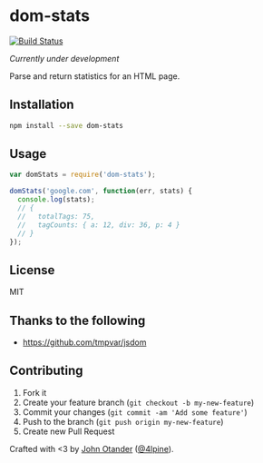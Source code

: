 # dom-stats

[![Build Status](https://secure.travis-ci.org/johnotander/dom-stats.png?branch=master)](https://travis-ci.org/johnotander/dom-stats)

_Currently under development_

Parse and return statistics for an HTML page.

## Installation

```bash
npm install --save dom-stats
```

## Usage

```javascript
var domStats = require('dom-stats');

domStats('google.com', function(err, stats) {
  console.log(stats);
  // {
  //   totalTags: 75,
  //   tagCounts: { a: 12, div: 36, p: 4 }
  // }
});
```

## License

MIT

## Thanks to the following

* <https://github.com/tmpvar/jsdom>

## Contributing

1. Fork it
2. Create your feature branch (`git checkout -b my-new-feature`)
3. Commit your changes (`git commit -am 'Add some feature'`)
4. Push to the branch (`git push origin my-new-feature`)
5. Create new Pull Request

Crafted with <3 by [John Otander](http://johnotander.com) ([@4lpine](https://twitter.com/4lpine)).
